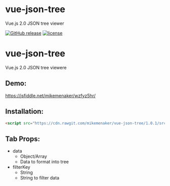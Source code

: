 # vue-json-tree
Vue.js 2.0 JSON tree viewer

[![GitHub release](https://img.shields.io/github/release/mikemenaker/vue-json-tree.svg)]() [![license](https://img.shields.io/github/license/mikemenaker/vue-json-tree.svg)]()

# vue-json-tree
Vue.js 2.0 JSON tree viewere

## Demo:

https://jsfiddle.net/mikemenaker/wzfyz5hr/

## Installation:

``` html
<script src="https://cdn.rawgit.com/mikemenaker/vue-json-tree/1.0.1/src/v-json-tree.js"></script>	
```

## Tab Props:
 - data
	 - Object/Array   
   - Data to format into tree 
 - filterKey
	 - String   
   - String to filter data   
